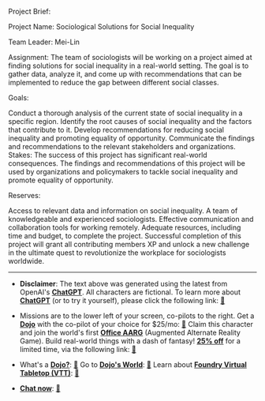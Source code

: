 Project Brief:

Project Name: Sociological Solutions for Social Inequality

Team Leader: Mei-Lin

Assignment:
The team of sociologists will be working on a project aimed at finding solutions for social inequality in a real-world setting. The goal is to gather data, analyze it, and come up with recommendations that can be implemented to reduce the gap between different social classes.

Goals:

Conduct a thorough analysis of the current state of social inequality in a specific region.
Identify the root causes of social inequality and the factors that contribute to it.
Develop recommendations for reducing social inequality and promoting equality of opportunity.
Communicate the findings and recommendations to the relevant stakeholders and organizations.
Stakes:
The success of this project has significant real-world consequences. The findings and recommendations of this project will be used by organizations and policymakers to tackle social inequality and promote equality of opportunity.

Reserves:

Access to relevant data and information on social inequality.
A team of knowledgeable and experienced sociologists.
Effective communication and collaboration tools for working remotely.
Adequate resources, including time and budget, to complete the project.
Successful completion of this project will grant all contributing members XP and unlock a new challenge in the ultimate quest to revolutionize the workplace for sociologists worldwide.
 

---
* **Disclaimer**: The text above was generated using the latest from OpenAI's [**ChatGPT**](https://openai.com/blog/chatgpt/).  All characters are fictional.  To learn more about [**ChatGPT**](https://openai.com/blog/chatgpt/) (or to try it yourself), please click the following link: [:closed_book:](https://openai.com/blog/chatgpt/)

* Missions are to the lower left of your screen, co-pilots to the right. Get a [**Dojo**](https://workmates.live/marketplace) with the co-pilot of your choice for $25/mo: [:green_book:](https://workmates.live/marketplace) Claim this character and join the world's first [**Office AARG**](https://dojos.world) (Augmented Alternate Reality Game). Build real-world things with a dash of fantasy! [**25% off**](https://blog.workmates.live/deal-on-a-dojo) for a limited time, via the following link: [:green_book:](https://blog.workmates.live/deal-on-a-dojo) 

* What's a [**Dojo?**](https://workdojos.com): [:blue_book:](https://workdojos.com)  Go to [**Dojo's World**](https://dojos.world): [:blue_book:](https://dojos.world)  Learn about [**Foundry Virtual Tabletop (VTT)**](https://foundryvtt.com): [:closed_book:](https://foundryvtt.com/)

* [**Chat now**](https://chat.workmates.live/channel/support): [:ledger:](https://chat.workmates.live/channel/support)